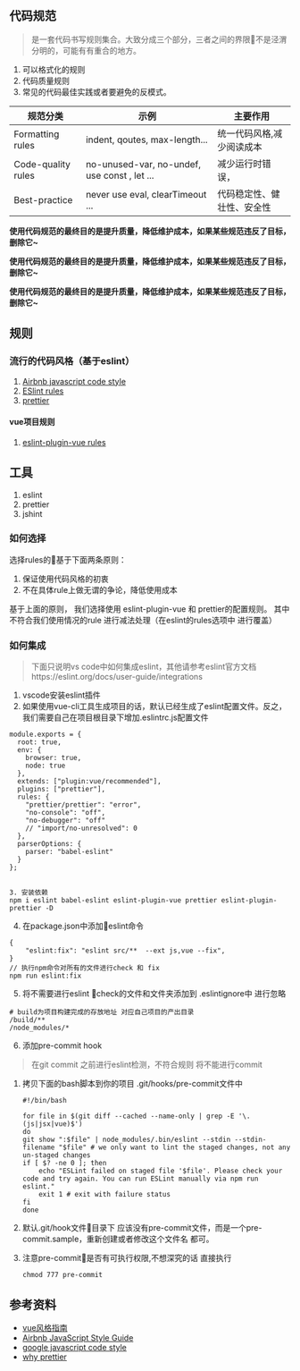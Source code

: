 ## 代码规范

>  是一套代码书写规则集合。大致分成三个部分，三者之间的界限不是泾渭分明的，可能有有重合的地方。
1. 可以格式化的规则 
2. 代码质量规则
3. 常见的代码最佳实践或者要避免的反模式。

|规范分类|示例|主要作用|
|-----|-----|-----|
|Formatting rules|indent, qoutes, max-length...	|统一代码风格,减少阅读成本|
|Code-quality rules|	no-unused-var, no-undef,  use const , let ...|	减少运行时错误，|
|Best-practice|	never use eval, clearTimeout ...	|代码稳定性、健壮性、安全性|

**使用代码规范的最终目的是提升质量，降低维护成本，如果某些规范违反了目标，删除它~**

**使用代码规范的最终目的是提升质量，降低维护成本，如果某些规范违反了目标，删除它~**

**使用代码规范的最终目的是提升质量，降低维护成本，如果某些规范违反了目标，删除它~**


## 规则
### 流行的代码风格（基于eslint）
1. [Airbnb javascript code style](https://github.com/yuche/javascript)
2. [ESlint rules](https://eslint.org/docs/rules/)
3. [prettier](https://prettier.io/docs/en/options.html)
#### vue项目规则
1. [eslint-plugin-vue rules](https://github.com/vuejs/eslint-plugin-vue#readme)

## 工具
1. eslint
2. prettier
3. jshint

### 如何选择
选择rules的基于下面两条原则：
1. 保证使用代码风格的初衷
2. 不在具体rule上做无谓的争论，降低使用成本

基于上面的原则， 我们选择使用 eslint-plugin-vue 和 prettier的配置规则。
其中 不符合我们使用情况的rule 进行减法处理（在eslint的rules选项中 进行覆盖）
### 如何集成
> 下面只说明vs code中如何集成eslint，其他请参考eslint官方文档https://eslint.org/docs/user-guide/integrations
1. vscode安装eslint插件
2. 如果使用vue-cli工具生成项目的话，默认已经生成了eslint配置文件。反之，我们需要自己在项目根目录下增加.eslintrc.js配置文件
```
module.exports = {
  root: true,
  env: {
    browser: true,
    node: true
  },
  extends: ["plugin:vue/recommended"],
  plugins: ["prettier"],
  rules: {
    "prettier/prettier": "error",
    "no-console": "off",
    "no-debugger": "off"
    // "import/no-unresolved": 0
  },
  parserOptions: {
    parser: "babel-eslint"
  }
};


3. 安装依赖
npm i eslint babel-eslint eslint-plugin-vue prettier eslint-plugin-prettier -D

```
4. 在package.json中添加eslint命令
```
{
    "eslint:fix": "eslint src/**  --ext js,vue --fix",
}
// 执行npm命令对所有的文件进行check 和 fix
npm run eslint:fix
```
5. 将不需要进行eslint check的文件和文件夹添加到 .eslintignore中 进行忽略
```
# build为项目构建完成的存放地址 对应自己项目的产出目录
/build/**
/node_modules/*
```

6. 添加pre-commit hook
> 在git commit 之前进行eslint检测，不符合规则 将不能进行commit

1. 拷贝下面的bash脚本到你的项目 .git/hooks/pre-commit文件中

    ````
    #!/bin/bash

    for file in $(git diff --cached --name-only | grep -E '\.(js|jsx|vue)$')
    do
    git show ":$file" | node_modules/.bin/eslint --stdin --stdin-filename "$file" # we only want to lint the staged changes, not any un-staged changes
    if [ $? -ne 0 ]; then
        echo "ESLint failed on staged file '$file'. Please check your code and try again. You can run ESLint manually via npm run eslint."
        exit 1 # exit with failure status
    fi
    done

2. 默认.git/hook文件目录下 应该没有pre-commit文件，而是一个pre-commit.sample，重新创建或者修改这个文件名 都可。

3. 注意pre-commit是否有可执行权限,不想深究的话 直接执行
    ```
    chmod 777 pre-commit
    ```


## 参考资料
* [vue风格指南](https://cn.vuejs.org/v2/style-guide/)
* [Airbnb JavaScript Style Guide](https://github.com/yuche/javascript)
* [google javascript code style](https://google.github.io/styleguide/jsguide.html)
* [why prettier](https://prettier.io/docs/en/why-prettier.html)


